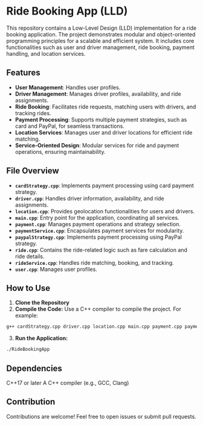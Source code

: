 # Ride Booking App (LLD)

This repository contains a Low-Level Design (LLD) implementation for a ride booking application. The project demonstrates modular and object-oriented programming principles for a scalable and efficient system. It includes core functionalities such as user and driver management, ride booking, payment handling, and location services.

## Features

- **User Management**: Handles user profiles.
- **Driver Management**: Manages driver profiles, availability, and ride assignments.
- **Ride Booking**: Facilitates ride requests, matching users with drivers, and tracking rides.
- **Payment Processing**: Supports multiple payment strategies, such as card and PayPal, for seamless transactions.
- **Location Services**: Manages user and driver locations for efficient ride matching.
- **Service-Oriented Design**: Modular services for ride and payment operations, ensuring maintainability.

## File Overview

- **`cardStrategy.cpp`**: Implements payment processing using card payment strategy.
- **`driver.cpp`**: Handles driver information, availability, and ride assignments.
- **`location.cpp`**: Provides geolocation functionalities for users and drivers.
- **`main.cpp`**: Entry point for the application, coordinating all services.
- **`payment.cpp`**: Manages payment operations and strategy selection.
- **`paymentService.cpp`**: Encapsulates payment services for modularity.
- **`paypalStrategy.cpp`**: Implements payment processing using PayPal strategy.
- **`ride.cpp`**: Contains the ride-related logic such as fare calculation and ride details.
- **`rideService.cpp`**: Handles ride matching, booking, and tracking.
- **`user.cpp`**: Manages user profiles.

## How to Use

1. **Clone the Repository**
2. **Compile the Code:** Use a C++ compiler to compile the project. For example:

```bash
g++ cardStrategy.cpp driver.cpp location.cpp main.cpp payment.cpp paymentService.cpp paypalStrategy.cpp ride.cpp rideService.cpp user.cpp -o RideBookingApp
```

3. **Run the Application:**

```bash
./RideBookingApp
```

## Dependencies

C++17 or later
A C++ compiler (e.g., GCC, Clang)

## Contribution

Contributions are welcome! Feel free to open issues or submit pull requests.
